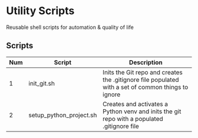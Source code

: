 # Utility Scripts
Reusable shell scripts for automation & quality of life

## Scripts

| Num | Script                   | Description                                                                                      |
|-----|--------------------------|--------------------------------------------------------------------------------------------------|
| 1   | init_git.sh              | Inits the Git repo and creates the .gitignore file populated with a set of common things to ignore |
| 2   | setup_python_project.sh  | Creates and activates a Python venv and inits the git repo with a populated .gitignore file     |




